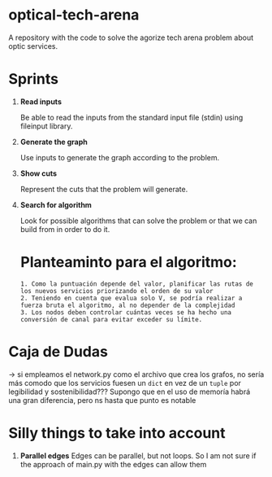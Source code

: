 # optical-tech-arena

A repository with the code to solve the agorize tech arena problem about optic services.

# **Sprints**

1.  **Read inputs**

    Be able to read the inputs from the standard input file (stdin) using fileinput library.

2. **Generate the graph**

    Use inputs to generate the graph according to the problem.

3. **Show cuts**

    Represent the cuts that the problem will generate.

4. **Search for algorithm**

    Look for possible algorithms that can solve the problem or that we can build from in order to do it.

    # **Planteaminto para el algoritmo:**
       1. Como la puntuación depende del valor, planificar las rutas de los nuevos servicios priorizando el orden de su valor
       2. Teniendo en cuenta que evalua solo V, se podría realizar a fuerza bruta el algoritmo, al no depender de la complejidad
       3. Los nodos deben controlar cuántas veces se ha hecho una conversión de canal para evitar exceder su límite.
    

# **Caja de Dudas**

-> si empleamos el network.py como el archivo que crea los grafos, no sería más comodo que los servicios fuesen un `dict` en vez de un `tuple` por legibilidad y sostenibilidad??? Supongo que en el uso de memoría habrá una gran diferencia, pero ns hasta que punto es notable

# **Silly things to take into account**

1. **Parallel edges**
   Edges can be parallel, but not loops. So I am not sure if the approach of main.py with the edges can allow them
